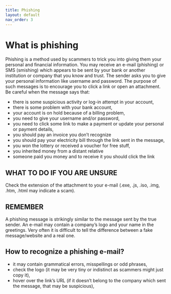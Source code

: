 ```yaml
---
title: Phishing
layout: default
nav_order: 3
---
```


# What is phishing
Phishing is a method used by scammers to trick you into giving them your personal and financial information. You may receive an e-mail (phishing) or SMS (smishing) which appears to be sent by your bank or another institution or company that you know and trust. The sender asks you to give your personal information like username and password. The purpose of such messages is to encourage you to click a link or open an attachment.
Be careful when the message says that:
- there is some suspicious activity or log-in attempt in your account,
- there is some problem with your bank account,
- your account is on hold because of a billing problem,
- you need to give your username and/or password,
- you need to click some link to make a payment or update your personal or payment details,
- you should pay an invoice you don’t recognize
- you should pay your electricity bill through the link sent in the message,
- you won the lottery or received a voucher for free stuff,
- you inherited money from a distant relative
- someone paid you money and to receive it you should click the link
	
## WHAT TO DO IF YOU ARE UNSURE
Check the extension of the attachment to your e-mail (.exe, .js, .iso, .img, .htm, .html may indicate a scam). 

## REMEMBER
A phishing message is strikingly similar to the message sent by the true sender. An e-mail may contain a company’s logo and your name in the greetings. Very often it is difficult to tell the difference between a fake message/website and a real one.

## How to recognize a phishing e-mail?
- it may contain grammatical errors, misspellings or odd phrases,
- check the logo (it may be very tiny or indistinct as scammers might just copy it),
- hover over the link’s URL (if it doesn’t belong to the company which sent the message, that may be suspicious),
